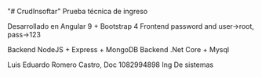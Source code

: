 "# CrudInsoftar" 
Prueba técnica de ingreso

Desarrollado en Angular 9 +  Bootstrap 4
Frontend password and user->root, pass->123

Backend NodeJS + Express + MongoDB
Backend .Net Core + Mysql

Luis Eduardo Romero Castro, Doc 1082994898
Ing De sistemas 
